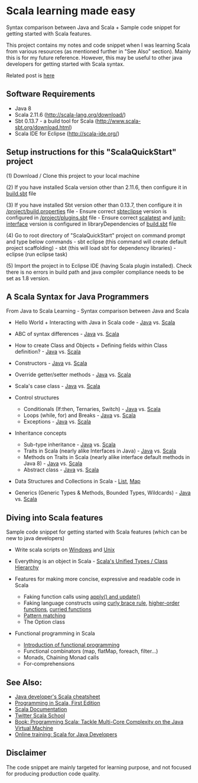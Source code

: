 Scala learning made easy
========================
Syntax comparison between Java and Scala + Sample code snippet for getting started with Scala features.

This project contains my notes and code snippet when I was learning Scala from various resources (as mentioned further in "See Also" section).
Mainly this is for my future reference. However, this may be useful to other java developers for getting started with Scala syntax.

Related post is [here](http://tirthalpatel.blogspot.com/2016/05/scala-quick-start-for-java-developers.html)

Software Requirements
---------------------

* Java 8
* Scala 2.11.6 (http://scala-lang.org/download/)
* Sbt 0.13.7 - a build tool for Scala (http://www.scala-sbt.org/download.html)
* Scala IDE for Eclipse (http://scala-ide.org/)

Setup instructions for this "ScalaQuickStart" project
------------------------------------------------------

(1) Download / Clone this project to your local machine

(2) If you have installed Scala version other than 2.11.6, then configure it in [build.sbt](https://github.com/tirthalpatel/Learning-Scala/blob/master/ScalaQuickStart/build.sbt) file

(3) If you have installed Sbt version other than 0.13.7, then configure it in [/project/build.properties](https://github.com/tirthalpatel/Learning-Scala/blob/master/ScalaQuickStart/project/build.properties) file
	- Ensure correct [sbteclipse](https://github.com/typesafehub/sbteclipse/) version is configured in [/project/plugins.sbt](https://github.com/tirthalpatel/Learning-Scala/blob/master/ScalaQuickStart/project/plugins.sbt) file
	- Ensure correct [scalatest](http://www.scalatest.org/download) and [junit-interface](https://github.com/sbt/junit-interface) version is configured in libraryDependencies of [build.sbt](https://github.com/tirthalpatel/Learning-Scala/blob/master/ScalaQuickStart/build.sbt) file

(4) Go to root directory of "ScalaQuickStart" project on command prompt and type below commands
	- sbt eclipse (this command will create default project scaffolding)
	- sbt (this will load sbt for dependency libraries)
	- eclipse (run eclipse task)

(5) Import the project in to Eclipse IDE (having Scala plugin installed). Check there is no errors in build path and java compiler compliance needs to be set as 1.8 version. 


A Scala Syntax for Java Programmers
------------------------------------
From Java to Scala Learning - Syntax comparison between Java and Scala

* Hello World + Interacting with Java in Scala code - [Java](https://github.com/tirthalpatel/Learning-Scala/blob/master/ScalaQuickStart/src/main/java/com/tirthal/learning/java2scala/javaway/classobj/HelloWorld.java) vs. [Scala](https://github.com/tirthalpatel/Learning-Scala/blob/master/ScalaQuickStart/src/main/scala/com/tirthal/learning/java2scala/scalaway/classobj/HelloWorld.scala)
* ABC of syntax differences - [Java](https://github.com/tirthalpatel/Learning-Scala/blob/master/ScalaQuickStart/src/main/java/com/tirthal/learning/java2scala/javaway/classobj/Abc.java) vs. [Scala](https://github.com/tirthalpatel/Learning-Scala/blob/master/ScalaQuickStart/src/main/scala/com/tirthal/learning/java2scala/scalaway/classobj/Abc.scala)
* How to create Class and Objects + Defining fields within Class definition? - [Java](https://github.com/tirthalpatel/Learning-Scala/blob/master/ScalaQuickStart/src/main/java/com/tirthal/learning/java2scala/javaway/classobj/Customer.java) vs. [Scala](https://github.com/tirthalpatel/Learning-Scala/blob/master/ScalaQuickStart/src/main/scala/com/tirthal/learning/java2scala/scalaway/classobj/Customer.scala)
* Constructors - [Java](https://github.com/tirthalpatel/Learning-Scala/blob/master/ScalaQuickStart/src/main/java/com/tirthal/learning/java2scala/javaway/classobj/CashFlow.java) vs. [Scala](https://github.com/tirthalpatel/Learning-Scala/blob/master/ScalaQuickStart/src/main/scala/com/tirthal/learning/java2scala/scalaway/classobj/CashFlow.scala) 
* Override getter/setter methods - [Java](https://github.com/tirthalpatel/Learning-Scala/blob/master/ScalaQuickStart/src/main/java/com/tirthal/learning/java2scala/javaway/classobj/User.java) vs. [Scala](https://github.com/tirthalpatel/Learning-Scala/blob/master/ScalaQuickStart/src/main/scala/com/tirthal/learning/java2scala/scalaway/classobj/User.scala)
* Scala's case class - [Java](https://github.com/tirthalpatel/Learning-Scala/blob/master/ScalaQuickStart/src/main/java/com/tirthal/learning/java2scala/javaway/classobj/TemperatureAlarm.java) vs. [Scala](https://github.com/tirthalpatel/Learning-Scala/blob/master/ScalaQuickStart/src/main/scala/com/tirthal/learning/java2scala/scalaway/classobj/TemperatureAlarm.scala)

* Control structures
	- Conditionals (If:then, Ternaries, Switch) - [Java](https://github.com/tirthalpatel/Learning-Scala/blob/master/ScalaQuickStart/src/main/java/com/tirthal/learning/java2scala/javaway/controlstruct/ConditionalsSyntax.java) vs. [Scala](https://github.com/tirthalpatel/Learning-Scala/blob/master/ScalaQuickStart/src/main/scala/com/tirthal/learning/java2scala/scalaway/controlstruct/ConditionalsSyntax.scala)
	- Loops (while, for) and Breaks - [Java](https://github.com/tirthalpatel/Learning-Scala/blob/master/ScalaQuickStart/src/main/java/com/tirthal/learning/java2scala/javaway/controlstruct/LoopsBreaksSyntax.java) vs. [Scala](https://github.com/tirthalpatel/Learning-Scala/blob/master/ScalaQuickStart/src/main/scala/com/tirthal/learning/java2scala/scalaway/controlstruct/LoopsBreaksSyntax.scala)
	- Exceptions - [Java](https://github.com/tirthalpatel/Learning-Scala/blob/master/ScalaQuickStart/src/main/java/com/tirthal/learning/java2scala/javaway/controlstruct/ExceptionSyntax.java) vs. [Scala](https://github.com/tirthalpatel/Learning-Scala/blob/master/ScalaQuickStart/src/main/scala/com/tirthal/learning/java2scala/scalaway/controlstruct/ExceptionSyntax.scala)

* Inheritance concepts
	- Sub-type inheritance - [Java](https://github.com/tirthalpatel/Learning-Scala/blob/master/ScalaQuickStart/src/main/java/com/tirthal/learning/java2scala/javaway/inheritance/SubTypeSample.java) vs. [Scala](https://github.com/tirthalpatel/Learning-Scala/blob/master/ScalaQuickStart/src/main/scala/com/tirthal/learning/java2scala/scalaway/inheritance/SubTypeSample.scala)
	- Traits in Scala (nearly alike Interfaces in Java) - [Java](https://github.com/tirthalpatel/Learning-Scala/blob/master/ScalaQuickStart/src/main/java/com/tirthal/learning/java2scala/javaway/inheritance/InterfaceSample.java) vs. [Scala](https://github.com/tirthalpatel/Learning-Scala/blob/master/ScalaQuickStart/src/main/scala/com/tirthal/learning/java2scala/scalaway/inheritance/TraitSample.scala)
	- Methods on Traits in Scala (nearly alike interface default methods in Java 8) - [Java](https://github.com/tirthalpatel/Learning-Scala/blob/master/ScalaQuickStart/src/main/java/com/tirthal/learning/java2scala/javaway/inheritance/InterfaceDefaultMethodSample.java) vs. [Scala](https://github.com/tirthalpatel/Learning-Scala/blob/master/ScalaQuickStart/src/main/scala/com/tirthal/learning/java2scala/scalaway/inheritance/TraitDefaultMethodSample.scala)	
	- Abstract class - [Java](https://github.com/tirthalpatel/Learning-Scala/blob/master/ScalaQuickStart/src/main/java/com/tirthal/learning/java2scala/javaway/inheritance/AbstractClassSample.java) vs. [Scala](https://github.com/tirthalpatel/Learning-Scala/blob/master/ScalaQuickStart/src/main/scala/com/tirthal/learning/java2scala/scalaway/inheritance/AbstractClassSample.scala)

* Data Structures and Collections in Scala - [List](https://github.com/tirthalpatel/Learning-Scala/blob/master/ScalaQuickStart/src/main/scala/com/tirthal/learning/java2scala/scalaway/collection/ListExamples.scala), [Map](https://github.com/tirthalpatel/Learning-Scala/blob/master/ScalaQuickStart/src/main/scala/com/tirthal/learning/java2scala/scalaway/collection/MapExamples.scala) 

* Generics (Generic Types & Methods, Bounded Types, Wildcards) - [Java](https://github.com/tirthalpatel/Learning-Scala/blob/master/ScalaQuickStart/src/main/java/com/tirthal/learning/java2scala/javaway/generics/GenericsSyntax.java) vs. [Scala](https://github.com/tirthalpatel/Learning-Scala/blob/master/ScalaQuickStart/src/main/scala/com/tirthal/learning/java2scala/scalaway/generics/GenericsSyntax.scala)


Diving into Scala features
--------------------------
Sample code snippet for getting started with Scala features (which can be new to java developers)

* Write scala scripts on [Windows](https://github.com/tirthalpatel/Learning-Scala/blob/master/ScalaQuickStart/helloarg.bat) and [Unix](https://github.com/tirthalpatel/Learning-Scala/blob/master/ScalaQuickStart/helloarg)

* Everything is an object in Scala - [Scala's Unified Types / Class Hierarchy](http://docs.scala-lang.org/tutorials/tour/unified-types.html)

* Features for making more concise, expressive and readable code in Scala
	- Faking function calls using [apply() and update()](https://github.com/tirthalpatel/Learning-Scala/blob/master/ScalaQuickStart/src/main/scala/com/tirthal/learning/scala/features/ApplyUpdateMethodUsage.scala)
	- Faking language constructs using [curly brace rule](https://github.com/tirthalpatel/Learning-Scala/blob/master/ScalaQuickStart/src/main/scala/com/tirthal/learning/scala/features/HigherOrderFunctions.scala), [higher-order functions](https://github.com/tirthalpatel/Learning-Scala/blob/master/ScalaQuickStart/src/main/scala/com/tirthal/learning/scala/features/HigherOrderFunctions.scala), [curried functions](https://github.com/tirthalpatel/Learning-Scala/blob/master/ScalaQuickStart/src/main/scala/com/tirthal/learning/scala/features/CurryingUsage.scala)
	- [Pattern matching](https://github.com/tirthalpatel/Learning-Scala/blob/master/ScalaQuickStart/src/main/scala/com/tirthal/learning/scala/features/PatternMatching.scala)
	- The Option class

* Functional programming in Scala
	- [Introduction of functional programming](https://github.com/tirthalpatel/Learning-Scala/blob/master/ScalaQuickStart/src/main/scala/com/tirthal/learning/scala/functional/IntroToFunctional.scala)
	- Functional combinators (map, flatMap, foreach, filter...)
	- Monads, Chaining Monad calls
	- For-comprehensions


See Also:
---------

* [Java developer's Scala cheatsheet](http://mbonaci.github.io/scala/)
* [Programming in Scala, First Edition](http://www.artima.com/pins1ed/)
* [Scala Documentation](http://docs.scala-lang.org/tutorials/tour/tour-of-scala.html)
* [Twitter Scala School](https://twitter.github.io/scala_school/)
* [Book: Programming Scala: Tackle Multi-Core Complexity on the Java Virtual Machine](https://pragprog.com/book/vsscala/programming-scala)
* [Online training: Scala for Java Developers](http://www.pluralsight.com/courses/scala-for-java-developers)


Disclaimer
----------
The code snippet are mainly targeted for learning purpose, and not focused for producing production code quality.
